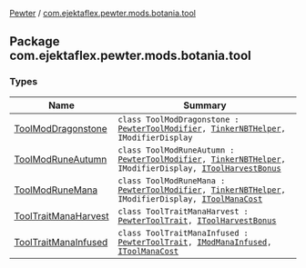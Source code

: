 [Pewter](../index.md) / [com.ejektaflex.pewter.mods.botania.tool](./index.md)

## Package com.ejektaflex.pewter.mods.botania.tool

### Types

| Name | Summary |
|---|---|
| [ToolModDragonstone](-tool-mod-dragonstone/index.md) | `class ToolModDragonstone : `[`PewterToolModifier`](../com.ejektaflex.pewter.api.core.modifiers/-pewter-tool-modifier/index.md)`, `[`TinkerNBTHelper`](../com.ejektaflex.pewter.lib.mixins/-tinker-n-b-t-helper/index.md)`, IModifierDisplay` |
| [ToolModRuneAutumn](-tool-mod-rune-autumn/index.md) | `class ToolModRuneAutumn : `[`PewterToolModifier`](../com.ejektaflex.pewter.api.core.modifiers/-pewter-tool-modifier/index.md)`, `[`TinkerNBTHelper`](../com.ejektaflex.pewter.lib.mixins/-tinker-n-b-t-helper/index.md)`, IModifierDisplay, `[`IToolHarvestBonus`](../com.ejektaflex.pewter.shared.methods/-i-tool-harvest-bonus/index.md) |
| [ToolModRuneMana](-tool-mod-rune-mana/index.md) | `class ToolModRuneMana : `[`PewterToolModifier`](../com.ejektaflex.pewter.api.core.modifiers/-pewter-tool-modifier/index.md)`, `[`TinkerNBTHelper`](../com.ejektaflex.pewter.lib.mixins/-tinker-n-b-t-helper/index.md)`, IModifierDisplay, `[`IToolManaCost`](../com.ejektaflex.pewter.shared.methods/-i-tool-mana-cost/index.md) |
| [ToolTraitManaHarvest](-tool-trait-mana-harvest/index.md) | `class ToolTraitManaHarvest : `[`PewterToolTrait`](../com.ejektaflex.pewter.api.core.traits/-pewter-tool-trait/index.md)`, `[`IToolHarvestBonus`](../com.ejektaflex.pewter.shared.methods/-i-tool-harvest-bonus/index.md) |
| [ToolTraitManaInfused](-tool-trait-mana-infused/index.md) | `class ToolTraitManaInfused : `[`PewterToolTrait`](../com.ejektaflex.pewter.api.core.traits/-pewter-tool-trait/index.md)`, `[`IModManaInfused`](../com.ejektaflex.pewter.shared.methods/-i-mod-mana-infused/index.md)`, `[`IToolManaCost`](../com.ejektaflex.pewter.shared.methods/-i-tool-mana-cost/index.md) |
